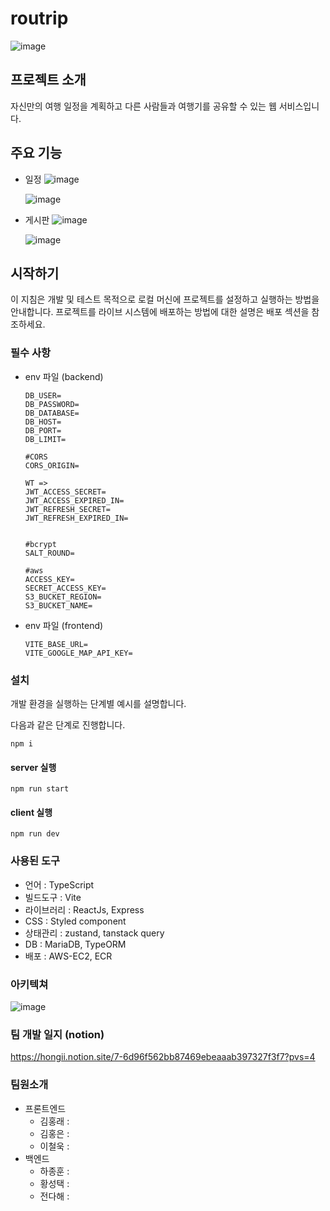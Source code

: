 # routrip
![image](https://github.com/7days-routrip/routrip/assets/66871221/bd89a73f-8621-4a7d-940f-bbfa1a51939b)


## 프로젝트 소개
자신만의 여행 일정을 계획하고 다른 사람들과 여행기를 공유할 수 있는 웹 서비스입니다.

## 주요 기능

- 일정
  ![image](https://github.com/7days-routrip/routrip/assets/66871221/da504533-eb91-4822-b172-2653e92cc04a)
  
  ![image](https://github.com/7days-routrip/routrip/assets/66871221/7a1b87ff-e9c9-44df-be42-075f92cd35ae)

- 게시판
  ![image](https://github.com/7days-routrip/routrip/assets/66871221/95fb29d8-9897-4482-8451-198cb03b31d8)

  ![image](https://github.com/7days-routrip/routrip/assets/66871221/89736b76-0bf1-4635-ac12-3c49a129db0b)

## 시작하기
이 지침은 개발 및 테스트 목적으로 로컬 머신에 프로젝트를 설정하고 실행하는 방법을 안내합니다. 프로젝트를 라이브 시스템에 배포하는 방법에 대한 설명은 배포 섹션을 참조하세요.

### 필수 사항
- env 파일 (backend)
  ```env
  DB_USER=
  DB_PASSWORD=
  DB_DATABASE=
  DB_HOST= 
  DB_PORT=
  DB_LIMIT=
  
  #CORS
  CORS_ORIGIN=
  
  WT =>
  JWT_ACCESS_SECRET=
  JWT_ACCESS_EXPIRED_IN=
  JWT_REFRESH_SECRET=
  JWT_REFRESH_EXPIRED_IN=
  
  
  #bcrypt
  SALT_ROUND=
  
  #aws
  ACCESS_KEY=
  SECRET_ACCESS_KEY=
  S3_BUCKET_REGION=
  S3_BUCKET_NAME=
  ```
- env 파일 (frontend)
  ```env
  VITE_BASE_URL= 
  VITE_GOOGLE_MAP_API_KEY=
  ```

### 설치
개발 환경을 실행하는 단계별 예시를 설명합니다.

다음과 같은 단계로 진행합니다.

```
npm i
```

#### server 실행

```
npm run start
```

#### client 실행

```
npm run dev
```

### 사용된 도구
- 언어 : TypeScript
- 빌드도구 : Vite
- 라이브러리 : ReactJs, Express
- CSS : Styled component
- 상태관리 : zustand, tanstack query
- DB :  MariaDB, TypeORM
- 배포 : AWS-EC2, ECR

### 아키텍쳐
![image](https://github.com/7days-routrip/routrip/assets/66871221/6292f74c-325b-42bc-b558-007eed246563)

### 팀 개발 일지 (notion)
https://hongii.notion.site/7-6d96f562bb87469ebeaaab397327f3f7?pvs=4

### 팀원소개
- 프론트엔드
  - 김홍래 :
  - 김홍은 :
  - 이철욱 :
- 백엔드
  - 하종훈 :
  - 황성택 :
  - 전다해 :
